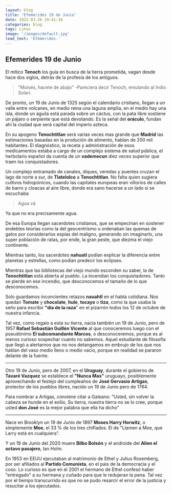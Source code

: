 ```yaml
---
layout: blog
title: 'Efemerides 19 de Junio'
date: 2022-03-26 19:41:34
categories: blog
tags: Linux
image: '/images/default.jpg'
lead_text: 'Efemerides.'
---
```


## Efemerides 19 de Junio

El mítico **Tenoch** los guía en busca de la tierra prometida, vagan desde hace dos siglos, detrás de la profesía de los antiguos.  

> "Moisés, hacete de abajo" -Pareciera decir Tenoch, emulando al Indio Solari.

De pronto, un 19 de Junio de 1325 según el calendario cristiano, llegan a un valle entre volcanes, en medio reina una laguna amplia, en el medio hay 
una isla, donde un águila está parada sobre un cáctus, con la pata libre sostiene un pájaro o serpiente que está devotando.  Es la señal del **oráculo**, fundan ahí la ciudad que será capital del imperio azteca.  

En su apogeno **Tenochtitlan** será varias veces mas grande que **Madrid**  las estimaciones basadas en la produción de alimento, hablan de 200 mil habitantes. El diagnóstico, la receta y administración de esos medicamentos estaba a cargo de un complejo sistema de salud pública, el herbolario español da cuenta de un **vademecun** diez veces superior que traen los conquistadores.

Un complejo entramado de canales, diques, veredas y puentes cruzan el lago de norte a sur, de **Tlatelolco** a **Tenochtitlan**.  No falta quien sugiera cultivos hidropónicos, cuando las capitales europeas eran villorios de calles de barro y cloacas al aire libre, donde era sano hacerse a un lado si se escuchaba 

> Agua vá

Ya que no era precisamente agua.

De esa Europa llegan sacerdotes cristianos, que se empecinan en sostener endebles teorías como la del geocentrismo u ordenaban las quemas de gatos por considerarlos espías del maligno, generando sin imaginarlo, una super población de ratas, por ende, la gran peste, que diezma el viejo continente.  

Mientras tanto, los sacerdotes **nahuatl** podían explicar la diferencia entre planetas y estrellas, como podían predecir los eclipses. 

Mientras que las bibliotecas del viejo mundo esconden su saber, la de **Tenochtitlan** está abierta al pueblo.  La incendian los conquistadores.  Tanto se pierde en ese incendio, que desconocemos el tamaño de lo que desconocemos.

Solo guardamos inconcientes retazos **nauahtl** en el habla cotidiana.  Nos quedan **Tomate** y **chocolate**, **hule**, **tocayo** o **tiza**, como la que usaba la seño para escribir **"día de la raza**" en el pizarrón todos los 12 de octubre de nuestra infancia. 

Tal vez, como regalo a esta su tierra, nacía también un 19 de Junio, pero de 1957 **Rafael Sebastián Guillén Vicente** al que conoceremos luego con el pseudónimo **El subcomandante Marcos**, o desconoceremos, porque es al menos curioso sospechar cuanto no sabemos.  Aquel estudiante de filosofía que llegó a alertarnos que no nos detangamos en embrujo de los que nos hablan del vaso medio lleno o medio vacio, porque en realidad se pararon delante de la fuente.

---

Otro 19 de Junio, pero de 2007, en el **Uruguay**, durante el gobierno de **Tavaré Vazquez** se establece el **"Nunca Mas"** uruguayo, posiblemente aprovechando el festejo del cumpleaños de **José Gervasio Artigas**, protector de los pueblos libres, nacido un 19 de Junio pero de 1764.

Para nombrar a Artigas, conviene citar a Galeano: "Usted, sin volver la cabeza se hunde en el exilio, Su tierra, nuestra tierra no se lo cree, porque usted **don José** es la mejor palabra que ella ha dicho"

---

Nace en Brooklyn un 19 de Junio de 1897 **Moses Harry Horwitz**, o simplemente **Moe**, el 33 % de los tres chiflados.  El de "Llamen a Moe, que Larry está en cualquiera".

Y un 19 de Junio del 2020 muere **Bilbo Bolsón** y el androide del **Alien el octavo pasajero**, Ian Holm.

En 1953 en EEUU ejecutaban al matrimonio de Ethel y Julius Rosemberg, por ser afiliados al **Partido Comunista**, en el pais de la democracia y el coso.  Lo curioso es que en el 2001 el hermano de Ethel confesó haber "entregado" a su hermana y cuñado para que le redujeran la pena.  Tal vez por el tiempo transcurrido es que no se pudo resarcir el error de la justicia y resucitar a los ejecutados.
